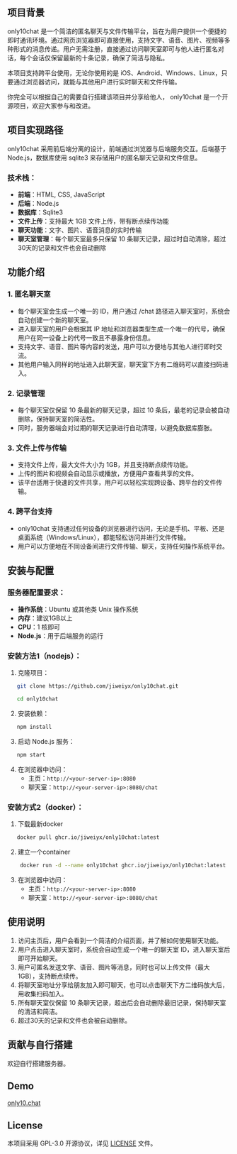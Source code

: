 ## 项目背景

only10chat 是一个简洁的匿名聊天与文件传输平台，旨在为用户提供一个便捷的即时通讯环境。通过网页浏览器即可直接使用，支持文字、语音、图片、视频等多种形式的消息传递。用户无需注册，直接通过访问聊天室即可与他人进行匿名对话，每个会话仅保留最新的十条记录，确保了简洁与隐私。

本项目支持跨平台使用，无论你使用的是 iOS、Android、Windows、Linux，只要通过浏览器访问，就能与其他用户进行实时聊天和文件传输。

你完全可以根据自己的需要自行搭建该项目并分享给他人， only10chat 是一个开源项目，欢迎大家参与和改进。

## 项目实现路径

only10chat 采用前后端分离的设计，前端通过浏览器与后端服务交互。后端基于 Node.js，数据库使用 sqlite3 来存储用户的匿名聊天记录和文件信息。

### 技术栈：
- **前端**：HTML, CSS, JavaScript
- **后端**：Node.js
- **数据库**：Sqlite3
- **文件上传**：支持最大 1GB 文件上传，带有断点续传功能
- **聊天功能**：文字、图片、语音消息的实时传输
- **聊天室管理**：每个聊天室最多只保留 10 条聊天记录，超过时自动清除，超过30天的记录和文件也会自动删除

## 功能介绍

### 1. **匿名聊天室**
- 每个聊天室会生成一个唯一的 ID，用户通过 /chat 路径进入聊天室时，系统会自动创建一个新的聊天室。
- 进入聊天室的用户会根据其 IP 地址和浏览器类型生成一个唯一的代号，确保用户在同一设备上的代号一致且不暴露身份信息。
- 支持文字、语音、图片等内容的发送，用户可以方便地与其他人进行即时交流。
- 其他用户输入同样的地址进入此聊天室，聊天室下方有二维码可以直接扫码进入。

### 2. **记录管理**
- 每个聊天室仅保留 10 条最新的聊天记录，超过 10 条后，最老的记录会被自动删除，保持聊天室的简洁性。
- 同时，服务器端会对过期的聊天记录进行自动清理，以避免数据库膨胀。

### 3. **文件上传与传输**
- 支持文件上传，最大文件大小为 1GB，并且支持断点续传功能。
- 上传的图片和视频会自动显示或播放，方便用户查看共享的文件。
- 该平台适用于快速的文件共享，用户可以轻松实现跨设备、跨平台的文件传输。

### 4. **跨平台支持**
- only10chat 支持通过任何设备的浏览器进行访问，无论是手机、平板、还是桌面系统（Windows/Linux），都能轻松访问并进行文件传输。
- 用户可以方便地在不同设备间进行文件传输、聊天，支持任何操作系统平台。

## 安装与配置

### 服务器配置要求：
- **操作系统**：Ubuntu 或其他类 Unix 操作系统
- **内存**：建议1GB以上
- **CPU**：1 核即可
- **Node.js**：用于后端服务的运行

### 安装方法1（nodejs）：
1. 克隆项目：
```bash   
   git clone https://github.com/jiweiyx/only10chat.git
```
```bash
   cd only10chat
```

2. 安装依赖：
```bash   
   npm install
```

3. 启动 Node.js 服务：
   
```bash
   npm start
```

4. 在浏览器中访问：
   - 主页：`http://<your-server-ip>:8080`
   - 聊天室：`http://<your-server-ip>:8080/chat`

### 安装方式2（docker）：
1. 下载最新docker

```bash
   docker pull ghcr.io/jiweiyx/only10chat:latest
```

2. 建立一个container

```bash
    docker run -d --name only10chat ghcr.io/jiweiyx/only10chat:latest
```
3. 在浏览器中访问：
   - 主页：`http://<your-server-ip>:8080`
   - 聊天室：`http://<your-server-ip>:8080/chat`

## 使用说明

1. 访问主页后，用户会看到一个简洁的介绍页面，并了解如何使用聊天功能。
2. 用户点击进入聊天室时，系统会自动生成一个唯一的聊天室 ID，进入聊天室后即可开始聊天。
3. 用户可匿名发送文字、语音、图片等消息，同时也可以上传文件（最大 1GB），支持断点续传。
4. 将聊天室地址分享给朋友加入即可聊天，也可以点击聊天下方二维码放大后，用收集扫码加入。
5. 所有聊天室仅保留 10 条聊天记录，超出后会自动删除最旧记录，保持聊天室的清洁和简洁。
6. 超过30天的记录和文件也会被自动删除。

## 贡献与自行搭建

欢迎自行搭建服务器。

## Demo

[only10.chat](https://only10.chat)

## License

本项目采用 GPL-3.0 开源协议，详见 [LICENSE](./LICENSE) 文件。